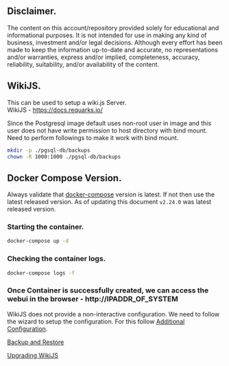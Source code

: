 ## Disclaimer.
The content on this account/repository provided solely for educational and informational purposes.
It is not intended for use in making any kind of business, investment and/or legal decisions.
Although every effort has been made to keep the information up-to-date and accurate, no representations and/or warranties, express and/or implied, completeness, accuracy, reliability, suitability, and/or availability of the content.

## WikiJS.
This can be used to setup a wiki.js Server.  
WikiJS - https://docs.requarks.io/

Since the Postgresql image default uses non-root user in image and this user does not have write permission to host directory with bind mount. Need to perform followings to make it work with bind mount.
```bash
mkdir -p ./pgsql-db/backups
chown -R 1000:1000 ./pgsql-db/backups
```

## Docker Compose Version.
Always validate that [docker-compose](https://github.com/docker/compose/releases/) version is latest.
If not then use the latest released version. As of updating this document `v2.24.0` was latest released version.

### Starting the container.
```bash
docker-compose up -d
```

### Checking the container logs.
```bash
docker-compose logs -f
```

### Once Container is successfully created, we can access the webui in the browser - http://IPADDR_OF_SYSTEM

WikiJS does not provide a non-interactive configuration. We need to follow the wizard to setup the configuration. For this follow [Additional Configuration](./configs/additional-configs.md).

[Backup and Restore](./configs/backup-and-restore.md)

[Upgrading WikiJS](./configs/upgrading-wikijs.md)
